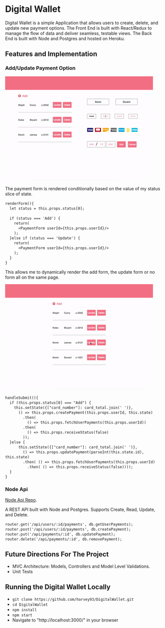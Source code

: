 # Digital Wallet


Digital Wallet is a simple Application that allows users to create, delete, and update new payment options. The Front End is built with React/Redux to manage the flow of data and deliver seamless, testable views. The Back End is built with Node and Postgres and hosted on Heroku.  

## Features and Implementation

### Add/Update Payment Option

![Add Payment](/docs/Add.gif)

The payment form is rendered conditionally based on the value of my status slice of state.

```
renderForm(){
  let status = this.props.status[0];

  if (status === 'Add') {
    return(
      <PaymentForm userId={this.props.userId}/>
    );
  }else if (status === 'Update') {
    return(
      <PaymentForm userId={this.props.userId}/>
    );
  }
}
```

This allows me to dynamically render the add form, the update form or no form all on the same page.

![Update Payment](/docs/Update.gif)

```
handleSubmit(){
  if (this.props.status[0] === "Add") {
    this.setState({["card_number"]: card_total.join(' ')},
      () => this.props.createPayment(this.props.userId, this.state)
        .then(
          () => this.props.fetchUserPayments(this.props.userId))
        .then(
          () => this.props.receiveStatus(false)
        ));
  }else {
      this.setState({["card_number"]: card_total.join(' ')},
        () => this.props.updatePayment(parseInt(this.state.id), this.state)
        .then( () => this.props.fetchUserPayments(this.props.userId)
          .then( () => this.props.receiveStatus(false))));
  }
}
```

### Node Api

[Node Api Repo](https://github.com/harvey93/DigitalWalletApi).

A REST API built with Node and Postgres. Supports Create, Read, Update, and Delete.

```
router.get('/api/users/:id/payments', db.getUserPayments);
router.post('/api/users/:id/payments', db.createPayment);
router.put('/api/payments/:id', db.updatePayment);
router.delete('/api/payments/:id', db.removePayment);
```
## Future Directions For The Project

* MVC Architecture: Models, Controllers and Model Level Validations.
* Unit Tests


## Running the Digital Wallet Locally

* `git clone https://github.com/harvey93/DigitalWallet.git`
* `cd DigitalWallet`
* `npm install`
* `npm start`
* Navigate to "http://localhost:3000/" in your browser
